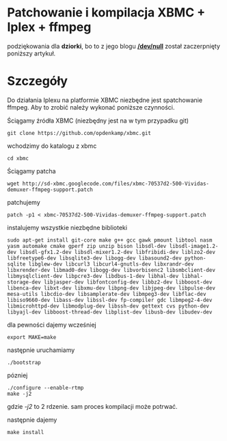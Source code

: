 # Patchowanie i kompilacja XBMC + Iplex + ffmpeg #
podziękowania dla **dziorki**, bo to z jego blogu **[/dev/null](http://dziorki.wordpress.com/2012/04/04/patchowanie-i-kompilacja-xbmc-iplex/#more-173)** został zaczerpnięty poniższy artykuł.


# Szczegóły #
Do działania Iplexu na platformie XBMC niezbędne jest spatchowanie ffmpeg. Aby to zrobić należy wykonać poniższe czynności.

Ściągamy źródła XBMC (niezbędny jest na w tym przypadku git)
```
git clone https://github.com/opdenkamp/xbmc.git
```

wchodzimy do katalogu z xbmc
```
cd xbmc
```

Ściągamy patcha
```
wget http://sd-xbmc.googlecode.com/files/xbmc-70537d2-500-Vividas-demuxer-ffmpeg-support.patch
```

patchujemy
```
patch -p1 < xbmc-70537d2-500-Vividas-demuxer-ffmpeg-support.patch
```

instalujemy wszystkie niezbędne biblioteki
```
sudo apt-get install git-core make g++ gcc gawk pmount libtool nasm yasm automake cmake gperf zip unzip bison libsdl-dev libsdl-image1.2-dev libsdl-gfx1.2-dev libsdl-mixer1.2-dev libfribidi-dev liblzo2-dev libfreetype6-dev libsqlite3-dev libogg-dev libasound2-dev python-sqlite libglew-dev libcurl3 libcurl4-gnutls-dev libxrandr-dev libxrender-dev libmad0-dev libogg-dev libvorbisenc2 libsmbclient-dev libmysqlclient-dev libpcre3-dev libdbus-1-dev libhal-dev libhal-storage-dev libjasper-dev libfontconfig-dev libbz2-dev libboost-dev libenca-dev libxt-dev libxmu-dev libpng-dev libjpeg-dev libpulse-dev mesa-utils libcdio-dev libsamplerate-dev libmpeg3-dev libflac-dev libiso9660-dev libass-dev libssl-dev fp-compiler gdc libmpeg2-4-dev libmicrohttpd-dev libmodplug-dev libssh-dev gettext cvs python-dev libyajl-dev libboost-thread-dev libplist-dev libusb-dev libudev-dev
```

dla pewności dajemy wcześniej
```
export MAKE=make
```

następnie uruchamiamy
```
./bootstrap
```

pózniej
```
./configure --enable-rtmp
make -j2
```

gdzie _-j2_ to 2 rdzenie. sam proces kompilacji może potrwać.

następnie dajemy
```
make install
```